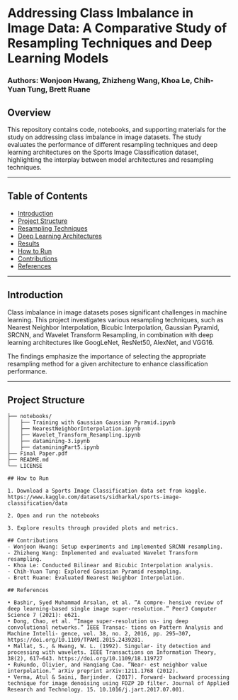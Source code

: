 # Addressing Class Imbalance in Image Data: A Comparative Study of Resampling Techniques and Deep Learning Models

### Authors: Wonjoon Hwang, Zhizheng Wang, Khoa Le, Chih-Yuan Tung, Brett Ruane

## Overview

This repository contains code, notebooks, and supporting materials for the study on addressing class imbalance in image datasets. The study evaluates the performance of different resampling techniques and deep learning architectures on the Sports Image Classification dataset, highlighting the interplay between model architectures and resampling techniques.

---

## Table of Contents

- [Introduction](#introduction)
- [Project Structure](#project-structure)
- [Resampling Techniques](#resampling-techniques)
- [Deep Learning Architectures](#deep-learning-architectures)
- [Results](#results)
- [How to Run](#how-to-run)
- [Contributions](#contributions)
- [References](#references)

---

## Introduction

Class imbalance in image datasets poses significant challenges in machine learning. This project investigates various resampling techniques, such as Nearest Neighbor Interpolation, Bicubic Interpolation, Gaussian Pyramid, SRCNN, and Wavelet Transform Resampling, in combination with deep learning architectures like GoogLeNet, ResNet50, AlexNet, and VGG16.

The findings emphasize the importance of selecting the appropriate resampling method for a given architecture to enhance classification performance.

---

## Project Structure

```plaintext
├── notebooks/
│   ├── Training with Gaussian Gaussian Pyramid.ipynb
│   ├── NearestNeighborInterpolation.ipynb
│   ├── Wavelet_Transform_Resampling.ipynb
│   ├── datamining-3.ipynb
│   ├── dataminingPart5.ipynb
├── Final Paper.pdf
├── README.md
└── LICENSE

## How to Run

1. Download a Sports Image Classification data set from kaggle. https://www.kaggle.com/datasets/sidharkal/sports-image-classification/data

2. Open and run the notebooks

3. Explore results through provided plots and metrics.

## Contributions
- Wonjoon Hwang: Setup experiments and implemented SRCNN resampling.
- Zhizheng Wang: Implemented and evaluated Wavelet Transform resampling.
- Khoa Le: Conducted Bilinear and Bicubic Interpolation analysis.
- Chih-Yuan Tung: Explored Gaussian Pyramid resampling.
- Brett Ruane: Evaluated Nearest Neighbor Interpolation.

## References

• Bashir, Syed Muhammad Arsalan, et al. ”A compre- hensive review of deep learning-based single image super-resolution.” PeerJ Computer Science 7 (2021): e621.
• Dong, Chao, et al. ”Image super-resolution us- ing deep convolutional networks.” IEEE Transac- tions on Pattern Analysis and Machine Intelli- gence, vol. 38, no. 2, 2016, pp. 295–307, https://doi.org/10.1109/TPAMI.2015.2439281.
• Mallat, S., & Hwang, W. L. (1992). Singular- ity detection and processing with wavelets. IEEE Transactions on Information Theory, 38(2), 617–643. https://doi.org/10.1109/18.119727
• Rukundo, Olivier, and Hanqiang Cao. ”Near- est neighbor value interpolation.” arXiv preprint arXiv:1211.1768 (2012).
• Verma, Atul & Saini, Barjinder. (2017). Forward- backward processing technique for image denoising using FDZP 2D filter. Journal of Applied Research and Technology. 15. 10.1016/j.jart.2017.07.001.


